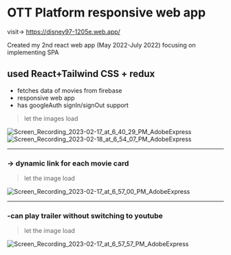 # OTT Platform responsive web app

visit-> https://disney97-1205e.web.app/

Created my 2nd react web app (May 2022-July 2022) focusing on implementing SPA

## used React+Tailwind CSS + redux

- fetches data of movies from firebase
- responsive web app
- has googleAuth signIn/signOut support

> let the images load

![Screen_Recording_2023-02-17_at_6_40_29_PM_AdobeExpress](https://user-images.githubusercontent.com/49271386/219663825-d0e14775-aae7-4c17-8e09-ec262f4824e5.gif) ![Screen_Recording_2023-02-18_at_6_54_07_PM_AdobeExpress](https://user-images.githubusercontent.com/49271386/219868445-44742fd5-2416-4d49-baf3-50c23735d739.gif)






-----------------------------------------------------------------------------------------------------------------------------------------------------------

### →  dynamic link for each movie card

> let the image load

![Screen_Recording_2023-02-17_at_6_57_00_PM_AdobeExpress](https://user-images.githubusercontent.com/49271386/219666550-8b3d2d23-89b3-4785-8f12-a6c13096c00f.gif)

-----------------------------------------------------------------------------------------------------------------------------------------------------------

### -can play trailer without switching to youtube

> let the image load

![Screen_Recording_2023-02-17_at_6_57_57_PM_AdobeExpress](https://user-images.githubusercontent.com/49271386/219666585-3fc584a2-063c-4af3-92db-31c9e1999efe.gif)




